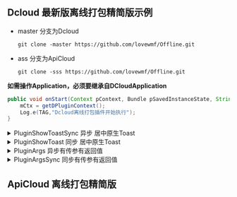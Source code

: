 ## Dcloud 最新版离线打包精简版示例

* master 分支为Dcloud

    `git clone -master https://github.com/lovewmf/Offline.git`

* ass 分支为ApiCloud

   `git clone -sss https://github.com/lovewmf/Offline.git`

**如需操作Application，必须要继承自DCloudApplication**

```java
public void onStart(Context pContext, Bundle pSavedInstanceState, String[] pRuntimeArgs) {
    mCtx = getDPluginContext();
    Log.e(TAG,"Dcloud离线打包插件开始执行");
}
```
<details>
<summary>PluginShowToastSync 异步 居中原生Toast</summary>

 **html**
```javascript
ZySoftPlugin.PluginShowToastSync();
```
**java**
```java
//同步无参无返回值
public void PluginShowToast(IWebview pWebview, JSONArray array){
    Log.e(TAG,"This is an synchronization Toast");
    Toast toast = Toast.makeText(mCtx, "This is an synchronization Toast",Toast.LENGTH_SHORT);
    toast.setGravity(Gravity.CENTER, 0, 0);
    toast.show();
}
```
</details>

<details>
<summary>PluginShowToast 同步 居中原生Toast</summary>

**html**
```javascript
 ZySoftPlugin.PluginShowToast();
```
**java**
```java
//同步无参无返回值
public void PluginShowToast(IWebview pWebview, JSONArray array){
    Log.e(TAG,"This is an synchronization Toast");
    Toast toast = Toast.makeText(mCtx, "This is an synchronization Toast",Toast.LENGTH_SHORT);
    toast.setGravity(Gravity.CENTER, 0, 0);
    toast.show();
}
 ```

 
</details>

<details>
<summary>PluginArgs 异步有传参有返回值</summary>

**html**
```javascript
ZySoftPlugin.PluginArgs("Dcloud",function(success){
    alert(success.toString());
},function(error){
    alert(error.toString());
});
```
**java**
```java
 //异步有参有返回值
public void PluginArgs(IWebview pWebview, JSONArray array){
    Log.e(TAG,"异步有参有返回值");
    String CallBackID = array.optString(0);
    JSONArray newArray = new JSONArray();
    newArray.put(array.optString(1));
    JSUtil.execCallback(pWebview, CallBackID, newArray, JSUtil.OK, false);//成功回调
    //JSUtil.execCallback(pWebview, CallBackID, newArray, JSUtil.ERROR, false);失败回调
}
```
</details>

<details>
<summary>PluginArgsSync 同步有传参有返回值</summary>

**html**
```javascript
ZySoftPlugin.PluginArgsSync("Dcloud");
```
**java**
```java
//同步有参有返回值
public String PluginArgsSync(IWebview pWebview, JSONArray array){
    Log.e(TAG,"同步有参有返回值");
    Log.e(TAG,array.toString());
    String inValue1 = array.optString(0);
    return JSUtil.wrapJsVar(inValue1,true);
}
```
</details>


## ApiCloud 离线打包精简版
